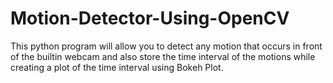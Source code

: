# Motion-Detector-Using-OpenCV
This python program will allow you to detect any motion that occurs in front of the builtin webcam and also store the time interval of the motions while creating a plot of the time interval using Bokeh Plot.
